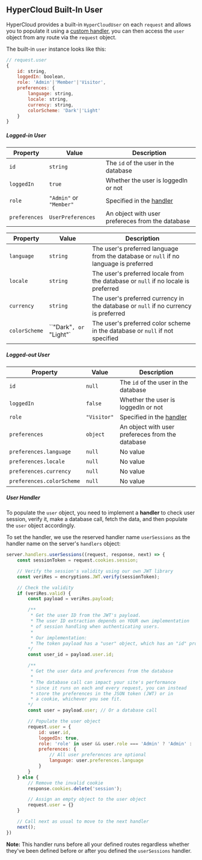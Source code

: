 ## HyperCloud Built-In User

HyperCloud provides a built-in `HyperCloudUser` on each `request` and allows you to populate it using a [custom handler](#user-handler), you can then access the `user` object from any route via the `request` object.

The built-in `user` instance looks like this:
```js
// request.user
{
    id: string,
    loggedIn: boolean,
    role: 'Admin'|'Member'|'Visitor',
    preferences: {
        language: string,
        locale: string,
        currency: string,
        colorScheme: 'Dark'|'Light'
    }
}
```
##### Logged-in User
| Property      | Value                   | Description                                      |
| ------------- | ----------------------- | ------------------------------------------------ |
| `id`          | `string`                | The `id` of the user in the database             |
| `loggedIn`    | `true`                  | Whether the user is loggedIn or not              |
| `role`        | `"Admin"` or `"Member"` | Specified in the [handler](#user-handler)        |
| `preferences` | `UserPreferences`       | An object with user prefereces from the database |



| Property      | Value                   | Description                                                                            |
| ------------- | ----------------------- | -------------------------------------------------------------------------------------- |
| `language`    | `string`                | The user's preferred language from the database  or `null` if no language is preferred |
| `locale`      | `string`                | The user's preferred locale from the database or `null` if no locale is preferred      |
| `currency`    | `string`                | The user's preferred currency in the database or `null` if no currency is preferred    |
| `colorScheme` | ``"Dark"`, or `"Light"` | The user's preferred color scheme in the database or `null` if not specified           |


##### Logged-out User
| Property                  | Value       | Description                                      |
| ------------------------- | ----------- | ------------------------------------------------ |
| `id`                      | `null`      | The `id` of the user in the database             |
| `loggedIn`                | `false`     | Whether the user is loggedIn or not              |
| `role`                    | `"Visitor"` | Specified in the [handler](#user-handler)        |
| `preferences`             | `object`    | An object with user prefereces from the database |
| `preferences.language`    | `null`      | No value                                         |
| `preferences.locale`      | `null`      | No value                                         |
| `preferences.currency`    | `null`      | No value                                         |
| `preferences.colorScheme` | `null`      | No value                                         |

##### User Handler
To populate the `user` object, you need to implement a **handler** to check user session, verify it, make a database call, fetch the data, and then populate the `user` object accordingly.

To set the handler, we use the reserved handler name `userSessions` as the handler name on the server's `handlers` object:

```js
server.handlers.userSessions((request, response, next) => {
    const sessionToken = request.cookies.session;

    // Verify the session's validity using our own JWT library
    const veriRes = encryptions.JWT.verify(sessionToken);

    // Check the validity
    if (veriRes.valid) {
        const payload = veriRes.payload;

        /**
         * Get the user ID from the JWT's payload.
         * The user ID extraction depends on YOUR own implementation
         * of session handling when authenticating users.
         * 
         * Our implementation:
         * The token payload has a "user" object, which has an "id" property
        */
        const user_id = payload.user.id;

        /**
         * Get the user data and preferences from the database
         * 
         * The database call can impact your site's performance
         * since it runs on each and every request, you can instead
         * store the preferences in the JSON token (JWT) or in
         * a cookie, whichever you see fit.
        */
        const user = payload.user; // Or a database call

        // Populate the user object
        request.user = {
            id: user.id,
            loggedIn: true,
            role: 'role' in user && user.role === 'Admin' ? 'Admin' : 'Member',
            preferences: {
                // All user preferences are optional
                language: user.preferences.language
            }
        }
    } else {
        // Remove the invalid cookie
        response.cookies.delete('session');

        // Assign an empty object to the user object
        request.user = {}
    }

    // Call next as usual to move to the next handler
    next();
})
```

**Note:** This handler runs before all your defined routes regardless whether they've been defined before or after you defined the `userSessions` handler.
